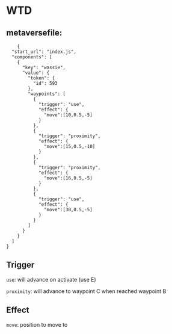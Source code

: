 
# WTD

## metaversefile:
```-javascript
    {
  "start_url": "index.js",
  "components": [
    {
      "key": "wassie",
      "value": {
        "token": {
          "id": 593
        },
        "waypoints": [
          {
            "trigger": "use",
            "effect": {
              "move":[10,0.5,-5]
            }
          },
          {
            "trigger": "proximity",
            "effect": {
              "move":[15,0.5,-10]
            }
          },
          {
            "trigger": "proximity",
            "effect": {
              "move":[16,0.5,-5]
            }
          },
          {
            "trigger": "use",
            "effect": {
              "move":[30,0.5,-5]
            }
          }
        ]
      }
    }
  ]
}
```
## Trigger
`use`: will advance on activate (use E)

`proximity`: will advance to waypoint C when reached waypoint B

## Effect
`move`: position to move to
